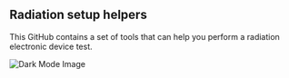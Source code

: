 ## Radiation setup helpers

This GitHub contains a set of tools that can help you perform a radiation electronic device test.


<!DOCTYPE html>
<html lang="en">
<head>
    <title>RadHelper tools usage overview</title>

  <style>
    .light-mode {
      display: none;
    }
    .dark-mode {
      display: block;
    }

    @media (prefers-color-scheme: dark) {
      .light-mode {
        display: block;
      }
      .dark-mode {
        display: none;
      }
    }
  </style>
</head>
<body>
  <img src="https://github.com/radhelper/.github/blob/main/profile/radhelper_overview_light.drawio.svg" alt="Light Mode Image" title="Light Mode Image" class="light-mode">
  <img src=https://github.com/radhelper/.github/blob/main/profile/radhelper_overview_dark.drawio.svg" alt="Dark Mode Image" title="Dark Mode Image" class="dark-mode">
</body>
</html>